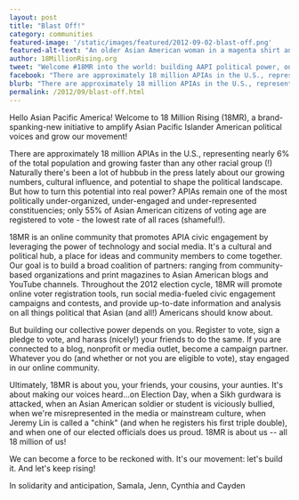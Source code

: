 ```yaml
---
layout: post
title: "Blast Off!"
category: communities
featured-image: '/static/images/featured/2012-09-02-blast-off.png'
featured-alt-text: "An older Asian American woman in a magenta shirt and black pants stands in front of a concrete wall painted with what looks like a rainbow explosion of stars, creating a star out of negative space in the center."
author: 18MillionRising.org 
tweet: "Welcome #18MR into the world: building AAPI political power, online."
facebook: "There are approximately 18 million APIAs in the U.S., representing nearly 6% of the total population and growing faster than any other racial group (!) Naturally there's been a lot of hubbub in the press lately about our growing numbers, cultural influence, and potential to shape the political landscape. But how to turn this potential into real power?"
blurb: "There are approximately 18 million APIAs in the U.S., representing nearly 6% of the total population and growing faster than any other racial group (!) Naturally there's been a lot of hubbub in the press lately about our growing numbers, cultural influence, and potential to shape the political landscape. But how to turn this potential into real power?"
permalink: /2012/09/blast-off.html
---
```


Hello Asian Pacific America! Welcome to 18 Million Rising (18MR), a brand-spanking-new initiative to amplify Asian Pacific Islander American political voices and grow our movement!

There are approximately 18 million APIAs in the U.S., representing nearly 6% of the total population and growing faster than any other racial group (!) Naturally there's been a lot of hubbub in the press lately about our growing numbers, cultural influence, and potential to shape the political landscape. But how to turn this potential into real power? APIAs remain one of the most politically under-organized, under-engaged and under-represented constituencies; only 55% of Asian American citizens of voting age are registered to vote - the lowest rate of all races (shameful!).

18MR is an online community that promotes APIA civic engagement by leveraging the power of technology and social media. It's a cultural and political hub, a place for ideas and community members to come together. Our goal is to build a broad coalition of partners: ranging from community-based organizations and print magazines to Asian American blogs and YouTube channels. Throughout the 2012 election cycle, 18MR will promote online voter registration tools, run social media-fueled civic engagement campaigns and contests, and provide up-to-date information and analysis on all things political that Asian (and all!) Americans should know about.

But building our collective power depends on you. Register to vote, sign a pledge to vote, and harass (nicely!) your friends to do the same. If you are connected to a blog, nonprofit or media outlet, become a campaign partner. Whatever you do (and whether or not you are eligible to vote), stay engaged in our online community.

Ultimately, 18MR is about you, your friends, your cousins, your aunties. It's about making our voices heard...on Election Day, when a Sikh gurdwara is attacked, when an Asian American soldier or student is viciously bullied, when we're misrepresented in the media or mainstream culture, when Jeremy Lin is called a "chink" (and when he registers his first triple double), and when one of our elected officials does us proud. 18MR is about us -- all 18 million of us!

We can become a force to be reckoned with. It's our movement: let's build it. And let's keep rising! 

In solidarity and anticipation,
Samala, Jenn, Cynthia and Cayden